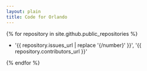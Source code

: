 ```yaml
---
layout: plain
title: Code for Orlando
---
```



{% for repository in site.github.public_repositories %}
  * '{{ repository.issues_url | replace '{/number}' }}', '{{ repository.contributors_url }}'

{% endfor %}
